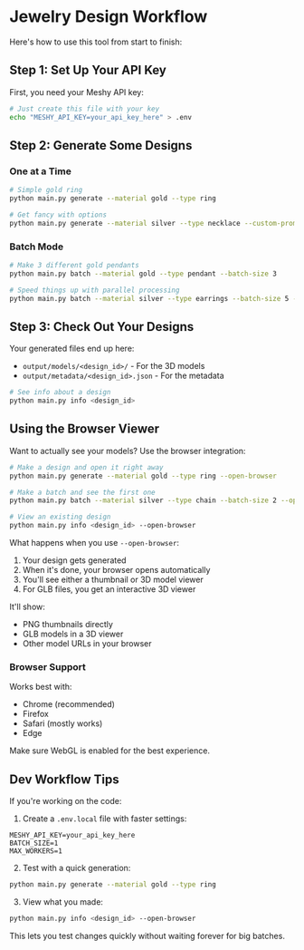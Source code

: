 # Jewelry Design Workflow

Here's how to use this tool from start to finish:

## Step 1: Set Up Your API Key

First, you need your Meshy API key:

```bash
# Just create this file with your key
echo "MESHY_API_KEY=your_api_key_here" > .env
```

## Step 2: Generate Some Designs

### One at a Time

```bash
# Simple gold ring
python main.py generate --material gold --type ring

# Get fancy with options
python main.py generate --material silver --type necklace --custom-prompt "Minimalist silver necklace with geometric pendant"
```

### Batch Mode

```bash
# Make 3 different gold pendants
python main.py batch --material gold --type pendant --batch-size 3

# Speed things up with parallel processing
python main.py batch --material silver --type earrings --batch-size 5 --max-workers 3
```

## Step 3: Check Out Your Designs

Your generated files end up here:
- `output/models/<design_id>/` - For the 3D models
- `output/metadata/<design_id>.json` - For the metadata

```bash
# See info about a design
python main.py info <design_id>
```

## Using the Browser Viewer

Want to actually see your models? Use the browser integration:

```bash
# Make a design and open it right away
python main.py generate --material gold --type ring --open-browser

# Make a batch and see the first one
python main.py batch --material silver --type chain --batch-size 2 --open-browser

# View an existing design
python main.py info <design_id> --open-browser
```

What happens when you use `--open-browser`:
1. Your design gets generated
2. When it's done, your browser opens automatically
3. You'll see either a thumbnail or 3D model viewer
4. For GLB files, you get an interactive 3D viewer

It'll show:
- PNG thumbnails directly
- GLB models in a 3D viewer
- Other model URLs in your browser

### Browser Support

Works best with:
- Chrome (recommended)
- Firefox 
- Safari (mostly works)
- Edge

Make sure WebGL is enabled for the best experience.

## Dev Workflow Tips

If you're working on the code:

1. Create a `.env.local` file with faster settings:
```
MESHY_API_KEY=your_api_key_here
BATCH_SIZE=1
MAX_WORKERS=1
```

2. Test with a quick generation:
```bash
python main.py generate --material gold --type ring
```

3. View what you made:
```bash
python main.py info <design_id> --open-browser
```

This lets you test changes quickly without waiting forever for big batches. 